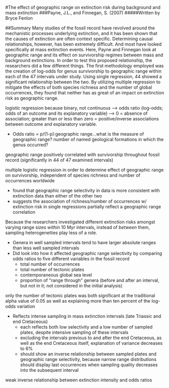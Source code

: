 #The effect of geographic range on extinction risk during background and mass extinction
###Payne, J.L., and Finnegan, S. (2007)
#####Written by Bryce Fenlon

##Summary
Many studies of the fossil record have revolved around the mechanistic processes underlying extinction, and it has been shown that the causes of extinction are often context specific. Determining causal relationships, however, has been extremely difficult. And most have looked specifically at mass extinction events. Here, Payne and Finnegan look at geographic range and its effect on survivorship regimes between mass and background extinctions. In order to test this proposed relationship, the researchers did a few different things. The first methodology employed was the creation of log-odds for genus survivorship to geographic range within each of the 47 intervals under study. Using single regression, 44 showed a significant relationship between the two. By utilizing multiple regression to mitigate the effects of both species richness and the number of global occurrences, they found that neither has as great of an impact on extinction risk as geographic range. 

logistic regression because binary, not continuous --> odds ratio (log-odds; odds of an outcome and its explanatory variable) --> 0 = absence of association; greater than or less than zero = positive/inverse associations between outcome and explanatory variable.
  - Odds ratio = p/(1-p):geographic range...what is the measure of geographic range? number of named geological formations in which the genus occurred?

geographic range positively correlated with survivorship throughout fossil record (significantly in 44 of 47 examined intervals)

multiple logistic regression in order to determine effect of geographic range on survivorship, independent of species richness and number of occurrences worldwide
  - found that geographic range selectivity in data is more consistent with extinction data than either of the other two
  - suggests the association of richness/number of occurrences w/ extinction risk in single regressions partially reflect a          geographic range correlation

Because the researchers investigated different extinction risks amongst varying range sizes *within* 10 Myr intervals, instead of *between* them, sampling heterogeneities play less of a role.
  - Genera in well sampled intervals tend to have larger absolute ranges than less well sampled intervals
  - Did look into how it affected geographic range selectivity by comparing odds ratios to five different variables in the fossil record
    - total number of occurrences
    - total number of tectonic plates
    - contemporaneous global sea level
    - proportion of "range through" genera (before and after an interval, but not in it; not considered in the initial analysis)

only the number of tectonic plates was both significant at the traditional alpha value of 0.05 as well as explaining more than ten percent of the log-odds variation
  - Reflects intense sampling in mass extinction intervals (late Triassic and end Cretaceous)
    - each reflects both low selectivity and a low number of sampled plates, despite intensive sampling of these intervals
    - excluding the intervals previous to and after the end Cretaceous, as well as the end Cretaceous itself, explanation of variance decreases to 6%
    - should show an inverse relationship between sampled plates and geographic range selectivity, because narrow range distributions should display last occurrences when sampling quality decreases into the subsequent interval

weak inverse relationship between extinction intensity and odds ratios 





